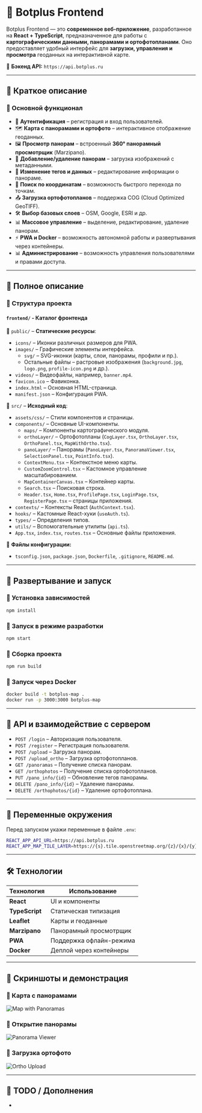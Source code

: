 # 📍 Botplus Frontend

Botplus Frontend — это **современное веб-приложение**, разработанное на **React + TypeScript**, предназначенное для работы с **картографическими данными, панорамами и ортофотопланами**. Оно предоставляет удобный интерфейс для **загрузки, управления и просмотра** геоданных на интерактивной карте.

🔗 **Бэкенд API:** `https://api.botplus.ru`

---

## **📝 Краткое описание**

### **🔹 Основной функционал**
- 🔑 **Аутентификация** – регистрация и вход пользователей.
- 🗺 **Карта с панорамами и ортофото** – интерактивное отображение геоданных.
- 🖼 **Просмотр панорам** – встроенный **360° панорамный просмотрщик** (Marzipano).
- 📍 **Добавление/удаление панорам** – загрузка изображений с метаданными.
- 📏 **Изменение тегов и данных** – редактирование информации о панораме.
- 🔎 **Поиск по координатам** – возможность быстрого перехода по точкам.
- 📤 **Загрузка ортофотопланов** – поддержка COG (Cloud Optimized GeoTIFF).
- 🛠 **Выбор базовых слоев** – OSM, Google, ESRI и др.
- 📊 **Массовое управление** – выделение, редактирование, удаление панорам.
- ⚡ **PWA и Docker** – возможность автономной работы и развертывания через контейнеры.
- 📊 **Администрирование** – возможность управления пользователями и правами доступа.

---

## **📂 Полное описание**

### 📌 Структура проекта

#### `frontend/` - Каталог фронтенда

📌 `public/` – **Статические ресурсы**:

- `icons/` – Иконки различных размеров для PWA.
- `images/` – Графические элементы интерфейса.
  - `svg/` – SVG-иконки (карты, слои, панорамы, профили и пр.).
  - Остальные файлы – растровые изображения (`background.jpg`, `logo.png`, `profile-icon.png` и др.).
- `videos/` – Видеофайлы, например, `banner.mp4`.
- `favicon.ico` – Фавиконка.
- `index.html` – Основная HTML-страница.
- `manifest.json` – Конфигурация PWA.

📌 `src/` – **Исходный код**:

- `assets/css/` – Стили компонентов и страницы.
- `components/` – Основные UI-компоненты.
  - `maps/` – Компоненты картографического модуля.
  - `orthoLayer/` – Ортофотопланы (`CogLayer.tsx`, `OrthoLayer.tsx`, `OrthoPanel.tsx`, `MapWithOrtho.tsx`).
  - `panoLayer/` – Панорамы (`PanoLayer.tsx`, `PanoramaViewer.tsx`, `SelectionPanel.tsx`, `PointInfo.tsx`).
  - `ContextMenu.tsx` – Контекстное меню карты.
  - `CustomZoomControl.tsx` – Кастомное управление масштабированием.
  - `MapContainerCanvas.tsx` – Контейнер карты.
  - `Search.tsx` – Поисковая строка.
  - `Header.tsx`, `Home.tsx`, `ProfilePage.tsx`, `LoginPage.tsx`, `RegisterPage.tsx` – страницы приложения.
- `contexts/` – Контексты React (`AuthContext.tsx`).
- `hooks/` – Кастомные React-хуки (`useAuth.ts`).
- `types/` – Определения типов.
- `utils/` – Вспомогательные утилиты (`api.ts`).
- `App.tsx`, `index.tsx`, `routes.tsx` – Основные файлы приложения.

📌 **Файлы конфигурации:**

- `tsconfig.json`, `package.json`, `Dockerfile`, `.gitignore`, `README.md`.

---

## **🚀 Развертывание и запуск**

### 📌 Установка зависимостей
```sh
npm install
```

### 📌 Запуск в режиме разработки
```sh
npm start
```

### 📌 Сборка проекта
```sh
npm run build
```

### 📌 Запуск через Docker
```sh
docker build -t botplus-map .
docker run -p 3000:3000 botplus-map
```

---

## **📖 API и взаимодействие с сервером**

- `POST /login` – Авторизация пользователя.
- `POST /register` – Регистрация пользователя.
- `POST /upload` – Загрузка панорам.
- `POST /upload_ortho` – Загрузка ортофотопланов.
- `GET /panoramas` – Получение списка панорам.
- `GET /orthophotos` – Получение списка ортофотопланов.
- `PUT /pano_info/{id}` – Обновление тегов панорамы.
- `DELETE /pano_info/{id}` – Удаление панорамы.
- `DELETE /orthophotos/{id}` – Удаление ортофотоплана.

---

## **📌 Переменные окружения**

Перед запуском укажи переменные в файле `.env`:
```sh
REACT_APP_API_URL=https://api.botplus.ru
REACT_APP_MAP_TILE_LAYER=https://{s}.tile.openstreetmap.org/{z}/{x}/{y}.png
```

---

## **🛠 Технологии**

| Технология   | Использование          |
|-------------|------------------------|
| **React**   | UI и компоненты         |
| **TypeScript** | Статическая типизация |
| **Leaflet** | Карты и геоданные       |
| **Marzipano** | Панорамный просмотрщик |
| **PWA**     | Поддержка офлайн-режима |
| **Docker**  | Деплой через контейнеры |

---

## **🎥 Скриншоты и демонстрация**

### 🔹 Карта с панорамами
![Map with Panoramas](public/images/demo-map.png)

### 🔹 Открытие панорамы
![Panorama Viewer](public/images/demo-panorama.png)

### 🔹 Загрузка ортофото
![Ortho Upload](public/images/demo-upload.png)

---

## **📌 TODO / Дополнения**
- 